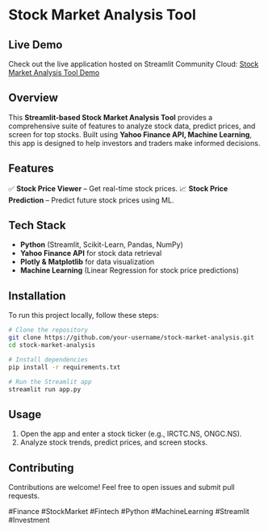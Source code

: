 # Stock Market Analysis Tool

## Live Demo
Check out the live application hosted on Streamlit Community Cloud:
[Stock Market Analysis Tool Demo](https://stock-market-analysis-tool-dznqziwzwvmum9axghvlqk.streamlit.app/)

## Overview
This **Streamlit-based Stock Market Analysis Tool** provides a comprehensive suite of features to analyze stock data, predict prices, and screen for top stocks. Built using **Yahoo Finance API, Machine Learning**, this app is designed to help investors and traders make informed decisions.


## Features
✅ **Stock Price Viewer** – Get real-time stock prices.
📈 **Stock Price Prediction** – Predict future stock prices using ML.  

## Tech Stack
- **Python** (Streamlit, Scikit-Learn, Pandas, NumPy)  
- **Yahoo Finance API** for stock data retrieval  
- **Plotly & Matplotlib** for data visualization 
- **Machine Learning** (Linear Regression for stock price predictions)  

## Installation
To run this project locally, follow these steps:
```bash
# Clone the repository
git clone https://github.com/your-username/stock-market-analysis.git
cd stock-market-analysis

# Install dependencies
pip install -r requirements.txt

# Run the Streamlit app
streamlit run app.py
```

## Usage
1. Open the app and enter a stock ticker (e.g., IRCTC.NS, ONGC.NS).  
3. Analyze stock trends, predict prices, and screen stocks.  


## Contributing
Contributions are welcome! Feel free to open issues and submit pull requests.

#Finance #StockMarket #Fintech #Python #MachineLearning #Streamlit #Investment


